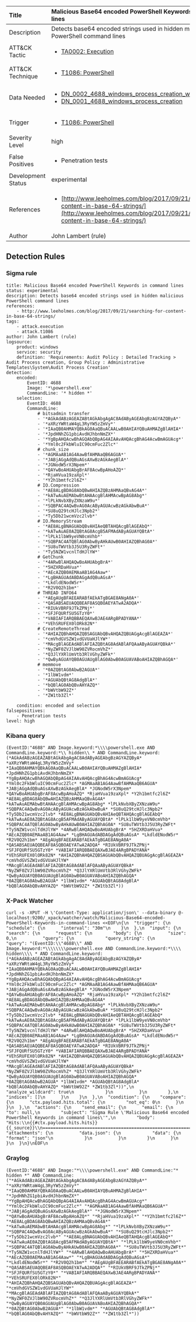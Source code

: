 | Title                | Malicious Base64 encoded PowerShell Keywords in command lines                                                                                                                                                 |
|:---------------------|:------------------------------------------------------------------------------------------------------------------------------------------------------------|
| Description          | Detects base64 encoded strings used in hidden malicious PowerShell command lines                                                                                                                                           |
| ATT&amp;CK Tactic    | <ul><li>[TA0002: Execution](https://attack.mitre.org/tactics/TA0002)</li></ul>  |
| ATT&amp;CK Technique | <ul><li>[T1086: PowerShell](https://attack.mitre.org/techniques/T1086)</li></ul>                             |
| Data Needed          | <ul><li>[DN_0002_4688_windows_process_creation_with_commandline](../Data_Needed/DN_0002_4688_windows_process_creation_with_commandline.md)</li><li>[DN_0001_4688_windows_process_creation](../Data_Needed/DN_0001_4688_windows_process_creation.md)</li></ul>                                                         |
| Trigger              | <ul><li>[T1086: PowerShell](../Triggers/T1086.md)</li></ul>  |
| Severity Level       | high                                                                                                                                                 |
| False Positives      | <ul><li>Penetration tests</li></ul>                                                                  |
| Development Status   | experimental                                                                                                                                                |
| References           | <ul><li>[http://www.leeholmes.com/blog/2017/09/21/searching-for-content-in-base-64-strings/](http://www.leeholmes.com/blog/2017/09/21/searching-for-content-in-base-64-strings/)</li></ul>                                                          |
| Author               | John Lambert (rule)                                                                                                                                                |


## Detection Rules

### Sigma rule

```
title: Malicious Base64 encoded PowerShell Keywords in command lines
status: experimental
description: Detects base64 encoded strings used in hidden malicious PowerShell command lines 
references:
    - http://www.leeholmes.com/blog/2017/09/21/searching-for-content-in-base-64-strings/
tags:
    - attack.execution
    - attack.t1086
author: John Lambert (rule)
logsource:
    product: windows
    service: security
    definition: 'Requirements: Audit Policy : Detailed Tracking > Audit Process creation, Group Policy : Administrative Templates\System\Audit Process Creation'
detection:
    encoded:
        EventID: 4688
        Image: '*\powershell.exe'
        CommandLine: '* hidden *'
    selection:
        EventID: 4688
        CommandLine:
            # bitsadmin transfer
            - '*AGkAdABzAGEAZABtAGkAbgAgAC8AdAByAGEAbgBzAGYAZQByA*'
            - '*aXRzYWRtaW4gL3RyYW5zZmVy*'
            - '*IAaQB0AHMAYQBkAG0AaQBuACAALwB0AHIAYQBuAHMAZgBlAHIA*'
            - '*JpdHNhZG1pbiAvdHJhbnNmZX*'
            - '*YgBpAHQAcwBhAGQAbQBpAG4AIAAvAHQAcgBhAG4AcwBmAGUAcg*'
            - '*Yml0c2FkbWluIC90cmFuc2Zlc*'
            # chunk_size
            - '*AGMAaAB1AG4AawBfAHMAaQB6AGUA*'
            - '*JABjAGgAdQBuAGsAXwBzAGkAegBlA*'
            - '*JGNodW5rX3Npem*'
            - '*QAYwBoAHUAbgBrAF8AcwBpAHoAZQ*'
            - '*RjaHVua19zaXpl*'
            - '*Y2h1bmtfc2l6Z*'
            # IO.Compression
            - '*AE8ALgBDAG8AbQBwAHIAZQBzAHMAaQBvAG4A*'
            - '*kATwAuAEMAbwBtAHAAcgBlAHMAcwBpAG8Abg*'
            - '*lPLkNvbXByZXNzaW9u*'
            - '*SQBPAC4AQwBvAG0AcAByAGUAcwBzAGkAbwBuA*'
            - '*SU8uQ29tcHJlc3Npb2*'
            - '*Ty5Db21wcmVzc2lvb*'
            # IO.MemoryStream
            - '*AE8ALgBNAGUAbQBvAHIAeQBTAHQAcgBlAGEAbQ*'
            - '*kATwAuAE0AZQBtAG8AcgB5AFMAdAByAGUAYQBtA*'
            - '*lPLk1lbW9yeVN0cmVhb*'
            - '*SQBPAC4ATQBlAG0AbwByAHkAUwB0AHIAZQBhAG0A*'
            - '*SU8uTWVtb3J5U3RyZWFt*'
            - '*Ty5NZW1vcnlTdHJlYW*'
            # GetChunk
            - '*4ARwBlAHQAQwBoAHUAbgBrA*'
            - '*5HZXRDaHVua*'
            - '*AEcAZQB0AEMAaAB1AG4Aaw*'
            - '*LgBHAGUAdABDAGgAdQBuAGsA*'
            - '*LkdldENodW5r*'
            - '*R2V0Q2h1bm*'
            # THREAD INFO64
            - '*AEgAUgBFAEEARABfAEkATgBGAE8ANgA0A*'
            - '*QASABSAEUAQQBEAF8ASQBOAEYATwA2ADQA*'
            - '*RIUkVBRF9JTkZPNj*'
            - '*SFJFQURfSU5GTzY0*'
            - '*VABIAFIARQBBAEQAXwBJAE4ARgBPADYANA*'
            - '*VEhSRUFEX0lORk82N*'
            # CreateRemoteThread
            - '*AHIAZQBhAHQAZQBSAGUAbQBvAHQAZQBUAGgAcgBlAGEAZA*'
            - '*cmVhdGVSZW1vdGVUaHJlYW*'
            - '*MAcgBlAGEAdABlAFIAZQBtAG8AdABlAFQAaAByAGUAYQBkA*'
            - '*NyZWF0ZVJlbW90ZVRocmVhZ*'
            - '*Q3JlYXRlUmVtb3RlVGhyZWFk*'
            - '*QwByAGUAYQB0AGUAUgBlAG0AbwB0AGUAVABoAHIAZQBhAGQA*'
            # memmove
            - '*0AZQBtAG0AbwB2AGUA*'
            - '*1lbW1vdm*'
            - '*AGUAbQBtAG8AdgBlA*'
            - '*bQBlAG0AbQBvAHYAZQ*'
            - '*bWVtbW92Z*'
            - '*ZW1tb3Zl*'  

    condition: encoded and selection
falsepositives:
    - Penetration tests
level: high

```





### Kibana query

```
(EventID:"4688" AND Image.keyword:*\\\\powershell.exe AND CommandLine.keyword:*\\ hidden\\ * AND CommandLine.keyword:(*AGkAdABzAGEAZABtAGkAbgAgAC8AdAByAGEAbgBzAGYAZQByA* *aXRzYWRtaW4gL3RyYW5zZmVy* *IAaQB0AHMAYQBkAG0AaQBuACAALwB0AHIAYQBuAHMAZgBlAHIA* *JpdHNhZG1pbiAvdHJhbnNmZX* *YgBpAHQAcwBhAGQAbQBpAG4AIAAvAHQAcgBhAG4AcwBmAGUAcg* *Yml0c2FkbWluIC90cmFuc2Zlc* *AGMAaAB1AG4AawBfAHMAaQB6AGUA* *JABjAGgAdQBuAGsAXwBzAGkAegBlA* *JGNodW5rX3Npem* *QAYwBoAHUAbgBrAF8AcwBpAHoAZQ* *RjaHVua19zaXpl* *Y2h1bmtfc2l6Z* *AE8ALgBDAG8AbQBwAHIAZQBzAHMAaQBvAG4A* *kATwAuAEMAbwBtAHAAcgBlAHMAcwBpAG8Abg* *lPLkNvbXByZXNzaW9u* *SQBPAC4AQwBvAG0AcAByAGUAcwBzAGkAbwBuA* *SU8uQ29tcHJlc3Npb2* *Ty5Db21wcmVzc2lvb* *AE8ALgBNAGUAbQBvAHIAeQBTAHQAcgBlAGEAbQ* *kATwAuAE0AZQBtAG8AcgB5AFMAdAByAGUAYQBtA* *lPLk1lbW9yeVN0cmVhb* *SQBPAC4ATQBlAG0AbwByAHkAUwB0AHIAZQBhAG0A* *SU8uTWVtb3J5U3RyZWFt* *Ty5NZW1vcnlTdHJlYW* *4ARwBlAHQAQwBoAHUAbgBrA* *5HZXRDaHVua* *AEcAZQB0AEMAaAB1AG4Aaw* *LgBHAGUAdABDAGgAdQBuAGsA* *LkdldENodW5r* *R2V0Q2h1bm* *AEgAUgBFAEEARABfAEkATgBGAE8ANgA0A* *QASABSAEUAQQBEAF8ASQBOAEYATwA2ADQA* *RIUkVBRF9JTkZPNj* *SFJFQURfSU5GTzY0* *VABIAFIARQBBAEQAXwBJAE4ARgBPADYANA* *VEhSRUFEX0lORk82N* *AHIAZQBhAHQAZQBSAGUAbQBvAHQAZQBUAGgAcgBlAGEAZA* *cmVhdGVSZW1vdGVUaHJlYW* *MAcgBlAGEAdABlAFIAZQBtAG8AdABlAFQAaAByAGUAYQBkA* *NyZWF0ZVJlbW90ZVRocmVhZ* *Q3JlYXRlUmVtb3RlVGhyZWFk* *QwByAGUAYQB0AGUAUgBlAG0AbwB0AGUAVABoAHIAZQBhAGQA* *0AZQBtAG0AbwB2AGUA* *1lbW1vdm* *AGUAbQBtAG8AdgBlA* *bQBlAG0AbQBvAHYAZQ* *bWVtbW92Z* *ZW1tb3Zl*))
```





### X-Pack Watcher

```
curl -s -XPUT -H \'Content-Type: application/json\' --data-binary @- localhost:9200/_xpack/watcher/watch/Malicious-Base64-encoded-PowerShell-Keywords-in-command-lines <<EOF\n{\n  "trigger": {\n    "schedule": {\n      "interval": "30m"\n    }\n  },\n  "input": {\n    "search": {\n      "request": {\n        "body": {\n          "size": 0,\n          "query": {\n            "query_string": {\n              "query": "(EventID:\\"4688\\" AND Image.keyword:*\\\\\\\\powershell.exe AND CommandLine.keyword:*\\\\ hidden\\\\ * AND CommandLine.keyword:(*AGkAdABzAGEAZABtAGkAbgAgAC8AdAByAGEAbgBzAGYAZQByA* *aXRzYWRtaW4gL3RyYW5zZmVy* *IAaQB0AHMAYQBkAG0AaQBuACAALwB0AHIAYQBuAHMAZgBlAHIA* *JpdHNhZG1pbiAvdHJhbnNmZX* *YgBpAHQAcwBhAGQAbQBpAG4AIAAvAHQAcgBhAG4AcwBmAGUAcg* *Yml0c2FkbWluIC90cmFuc2Zlc* *AGMAaAB1AG4AawBfAHMAaQB6AGUA* *JABjAGgAdQBuAGsAXwBzAGkAegBlA* *JGNodW5rX3Npem* *QAYwBoAHUAbgBrAF8AcwBpAHoAZQ* *RjaHVua19zaXpl* *Y2h1bmtfc2l6Z* *AE8ALgBDAG8AbQBwAHIAZQBzAHMAaQBvAG4A* *kATwAuAEMAbwBtAHAAcgBlAHMAcwBpAG8Abg* *lPLkNvbXByZXNzaW9u* *SQBPAC4AQwBvAG0AcAByAGUAcwBzAGkAbwBuA* *SU8uQ29tcHJlc3Npb2* *Ty5Db21wcmVzc2lvb* *AE8ALgBNAGUAbQBvAHIAeQBTAHQAcgBlAGEAbQ* *kATwAuAE0AZQBtAG8AcgB5AFMAdAByAGUAYQBtA* *lPLk1lbW9yeVN0cmVhb* *SQBPAC4ATQBlAG0AbwByAHkAUwB0AHIAZQBhAG0A* *SU8uTWVtb3J5U3RyZWFt* *Ty5NZW1vcnlTdHJlYW* *4ARwBlAHQAQwBoAHUAbgBrA* *5HZXRDaHVua* *AEcAZQB0AEMAaAB1AG4Aaw* *LgBHAGUAdABDAGgAdQBuAGsA* *LkdldENodW5r* *R2V0Q2h1bm* *AEgAUgBFAEEARABfAEkATgBGAE8ANgA0A* *QASABSAEUAQQBEAF8ASQBOAEYATwA2ADQA* *RIUkVBRF9JTkZPNj* *SFJFQURfSU5GTzY0* *VABIAFIARQBBAEQAXwBJAE4ARgBPADYANA* *VEhSRUFEX0lORk82N* *AHIAZQBhAHQAZQBSAGUAbQBvAHQAZQBUAGgAcgBlAGEAZA* *cmVhdGVSZW1vdGVUaHJlYW* *MAcgBlAGEAdABlAFIAZQBtAG8AdABlAFQAaAByAGUAYQBkA* *NyZWF0ZVJlbW90ZVRocmVhZ* *Q3JlYXRlUmVtb3RlVGhyZWFk* *QwByAGUAYQB0AGUAUgBlAG0AbwB0AGUAVABoAHIAZQBhAGQA* *0AZQBtAG0AbwB2AGUA* *1lbW1vdm* *AGUAbQBtAG8AdgBlA* *bQBlAG0AbQBvAHYAZQ* *bWVtbW92Z* *ZW1tb3Zl*))",\n              "analyze_wildcard": true\n            }\n          }\n        },\n        "indices": []\n      }\n    }\n  },\n  "condition": {\n    "compare": {\n      "ctx.payload.hits.total": {\n        "not_eq": 0\n      }\n    }\n  },\n  "actions": {\n    "send_email": {\n      "email": {\n        "to": null,\n        "subject": "Sigma Rule \'Malicious Base64 encoded PowerShell Keywords in command lines\'",\n        "body": "Hits:\\n{{#ctx.payload.hits.hits}}{{_source}}\\n================================================================================\\n{{/ctx.payload.hits.hits}}",\n        "attachments": {\n          "data.json": {\n            "data": {\n              "format": "json"\n            }\n          }\n        }\n      }\n    }\n  }\n}\nEOF\n
```





### Graylog

```
(EventID:"4688" AND Image:"*\\\\powershell.exe" AND CommandLine:"* hidden *" AND CommandLine:("*AGkAdABzAGEAZABtAGkAbgAgAC8AdAByAGEAbgBzAGYAZQByA*" "*aXRzYWRtaW4gL3RyYW5zZmVy*" "*IAaQB0AHMAYQBkAG0AaQBuACAALwB0AHIAYQBuAHMAZgBlAHIA*" "*JpdHNhZG1pbiAvdHJhbnNmZX*" "*YgBpAHQAcwBhAGQAbQBpAG4AIAAvAHQAcgBhAG4AcwBmAGUAcg*" "*Yml0c2FkbWluIC90cmFuc2Zlc*" "*AGMAaAB1AG4AawBfAHMAaQB6AGUA*" "*JABjAGgAdQBuAGsAXwBzAGkAegBlA*" "*JGNodW5rX3Npem*" "*QAYwBoAHUAbgBrAF8AcwBpAHoAZQ*" "*RjaHVua19zaXpl*" "*Y2h1bmtfc2l6Z*" "*AE8ALgBDAG8AbQBwAHIAZQBzAHMAaQBvAG4A*" "*kATwAuAEMAbwBtAHAAcgBlAHMAcwBpAG8Abg*" "*lPLkNvbXByZXNzaW9u*" "*SQBPAC4AQwBvAG0AcAByAGUAcwBzAGkAbwBuA*" "*SU8uQ29tcHJlc3Npb2*" "*Ty5Db21wcmVzc2lvb*" "*AE8ALgBNAGUAbQBvAHIAeQBTAHQAcgBlAGEAbQ*" "*kATwAuAE0AZQBtAG8AcgB5AFMAdAByAGUAYQBtA*" "*lPLk1lbW9yeVN0cmVhb*" "*SQBPAC4ATQBlAG0AbwByAHkAUwB0AHIAZQBhAG0A*" "*SU8uTWVtb3J5U3RyZWFt*" "*Ty5NZW1vcnlTdHJlYW*" "*4ARwBlAHQAQwBoAHUAbgBrA*" "*5HZXRDaHVua*" "*AEcAZQB0AEMAaAB1AG4Aaw*" "*LgBHAGUAdABDAGgAdQBuAGsA*" "*LkdldENodW5r*" "*R2V0Q2h1bm*" "*AEgAUgBFAEEARABfAEkATgBGAE8ANgA0A*" "*QASABSAEUAQQBEAF8ASQBOAEYATwA2ADQA*" "*RIUkVBRF9JTkZPNj*" "*SFJFQURfSU5GTzY0*" "*VABIAFIARQBBAEQAXwBJAE4ARgBPADYANA*" "*VEhSRUFEX0lORk82N*" "*AHIAZQBhAHQAZQBSAGUAbQBvAHQAZQBUAGgAcgBlAGEAZA*" "*cmVhdGVSZW1vdGVUaHJlYW*" "*MAcgBlAGEAdABlAFIAZQBtAG8AdABlAFQAaAByAGUAYQBkA*" "*NyZWF0ZVJlbW90ZVRocmVhZ*" "*Q3JlYXRlUmVtb3RlVGhyZWFk*" "*QwByAGUAYQB0AGUAUgBlAG0AbwB0AGUAVABoAHIAZQBhAGQA*" "*0AZQBtAG0AbwB2AGUA*" "*1lbW1vdm*" "*AGUAbQBtAG8AdgBlA*" "*bQBlAG0AbQBvAHYAZQ*" "*bWVtbW92Z*" "*ZW1tb3Zl*"))
```

